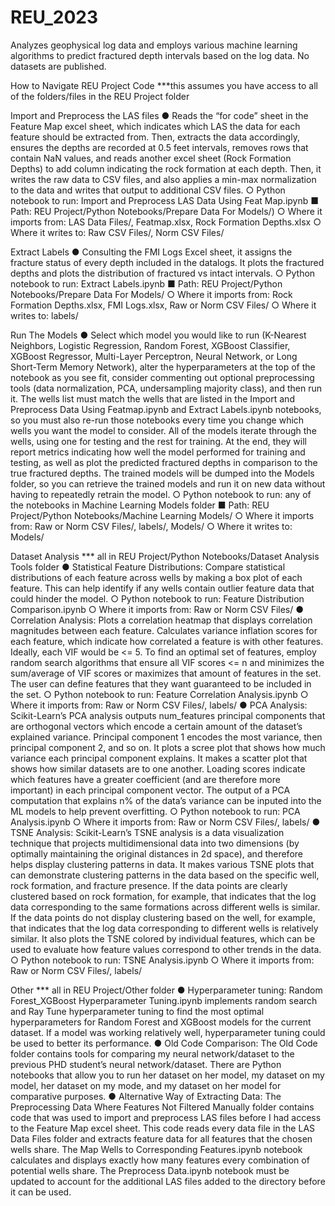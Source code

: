 # REU_2023
Analyzes geophysical log data and employs various machine learning algorithms to predict fractured depth intervals based on the log data. No datasets are published.

How to Navigate REU Project Code
***this assumes you have access to all of the folders/files in the REU Project folder

Import and Preprocess the LAS files
  ●	Reads the “for code” sheet in the Feature Map excel sheet, which indicates which LAS the data for each feature should be extracted from. Then, extracts the data accordingly, ensures the depths are recorded at 0.5 feet intervals, removes rows that contain NaN values, and reads another excel sheet (Rock Formation Depths) to add column indicating the rock formation at each depth. Then, it writes the raw data to CSV files, and also applies a min-max normalization to the data and writes that output to additional CSV files.
    ○	Python notebook to run: Import and Preprocess LAS Data Using Feat Map.ipynb
      ■	Path: REU Project/Python Notebooks/Prepare Data For Models/)
    ○	Where it imports from: LAS Data Files/, Featmap.xlsx, Rock Formation Depths.xlsx
    ○	Where it writes to: Raw CSV Files/, Norm CSV Files/

 Extract Labels
  ●	Consulting the FMI Logs Excel sheet, it assigns the fracture status of every depth included in the datalogs. It plots the fractured depths and plots the distribution of fractured vs intact intervals.
    ○	Python notebook to run: Extract Labels.ipynb 
      ■	Path: REU Project/Python Notebooks/Prepare Data For Models/
    ○	Where it imports from: Rock Formation Depths.xlsx, FMI Logs.xlsx, Raw or Norm CSV Files/
    ○	Where it writes to: labels/

Run The Models
  ●	Select which model you would like to run (K-Nearest Neighbors, Logistic Regression, Random Forest, XGBoost Classifier, XGBoost Regressor, Multi-Layer Perceptron, Neural Network, or Long Short-Term Memory Network), alter the hyperparameters at the top of the notebook as you see fit, consider commenting out optional preprocessing tools (data normalization, PCA, undersampling majority class), and then run it. The wells list must match the wells that are listed in the Import and Preprocess Data Using Featmap.ipynb and Extract Labels.ipynb notebooks, so you must also re-run those notebooks every time you change which wells you want the model to consider. All of the models iterate through the wells, using one for testing and the rest for training. At the end, they will report metrics indicating how well the model performed for training and testing, as well as plot the predicted fractured depths in comparison to the true fractured depths. The trained models will be dumped into the Models folder, so you can retrieve the trained models and run it on new data without having to repeatedly retrain the model.
    ○	Python notebook to run: any of the notebooks in Machine Learning Models folder
      ■	Path: REU Project/Python Notebooks/Machine Learning Models/
    ○	Where it imports from: Raw or Norm CSV Files/, labels/, Models/ 
    ○	Where it writes to: Models/


Dataset Analysis
*** all in REU Project/Python Notebooks/Dataset Analysis Tools folder
  ●	Statistical Feature Distributions: Compare statistical distributions of each feature across wells by making a box plot of each feature. This can help identify if any wells contain outlier feature data that could hinder the model.
    ○	Python notebook to run: Feature Distribution Comparison.ipynb
    ○	Where it imports from: Raw or Norm CSV Files/
  ●	Correlation Analysis: Plots a correlation heatmap that displays correlation magnitudes between each feature. Calculates variance inflation scores for each feature, which indicate how correlated a feature is with other features. Ideally, each VIF would be <= 5. To find an optimal set of features, employ random search algorithms that ensure all VIF scores <= n and minimizes the sum/average of VIF scores or maximizes that amount of features in the set. The user can define features that they want guaranteed to be included in the set.
    ○	Python notebook to run: Feature Correlation Analysis.ipynb
    ○	Where it imports from: Raw or Norm CSV Files/, labels/
  ●	PCA Analysis: Scikit-Learn’s PCA analysis outputs num_features principal components that are orthogonal vectors which encode a certain amount of the dataset’s explained variance. Principal component 1 encodes the most variance, then principal component 2, and so on. It plots a scree plot that shows how much variance each principal component explains. It makes a scatter plot that shows how similar datasets are to one another. Loading scores indicate which features have a greater coefficient (and are therefore more important) in each principal component vector. The output of a PCA computation that explains n% of the data’s variance can be inputed into the ML models to help prevent overfitting.
    ○	Python notebook to run: PCA Analysis.ipynb
    ○	Where it imports from: Raw or Norm CSV Files/, labels/
  ●	TSNE Analysis: Scikit-Learn’s TSNE analysis is a data visualization technique that projects multidimensional data into two dimensions (by optimally maintaining the original distances in 2d space), and therefore helps display clustering patterns in data. It makes various TSNE plots that can demonstrate clustering patterns in the data based on the specific well, rock formation, and fracture presence. If the data points are clearly clustered based on rock formation, for example, that indicates that the log data corresponding to the same formations across different wells is similar. If the data points do not display clustering based on the well, for example, that indicates that the log data corresponding to different wells is relatively similar. It also plots the TSNE colored by individual features, which can be used to evaluate how feature values correspond to other trends in the data.
    ○	Python notebook to run: TSNE Analysis.ipynb
    ○	Where it imports from: Raw or Norm CSV Files/, labels/

Other
*** all in REU Project/Other folder
  ●	Hyperparameter tuning: Random Forest_XGBoost Hyperparameter Tuning.ipynb implements random search and Ray     Tune hyperparameter tuning to find the most optimal hyperparameters for Random Forest and XGBoost models for the current dataset. If a model was working relatively well, hyperparameter tuning could be used to better its performance.
  ●	Old Code Comparison: The Old Code folder contains tools for comparing my neural network/dataset to the previous PHD student’s neural network/dataset. There are Python notebooks that allow you to run her dataset on her model, my dataset on my model, her dataset on my mode, and my dataset on her model for comparative purposes.
  ●	Alternative Way of Extracting Data: The Preprocessing Data Where Features Not Filtered Manually folder contains code that was used to import and preprocess LAS files before I had access to the Feature Map excel sheet. This code reads every data file in the LAS Data Files folder and extracts feature data for all features that the chosen wells share. The Map Wells to Corresponding Features.ipynb notebook calculates and displays exactly how many features every combination of potential wells share. The Preprocess Data.ipynb notebook must be updated to account for the additional LAS files added to the directory before it can be used.

